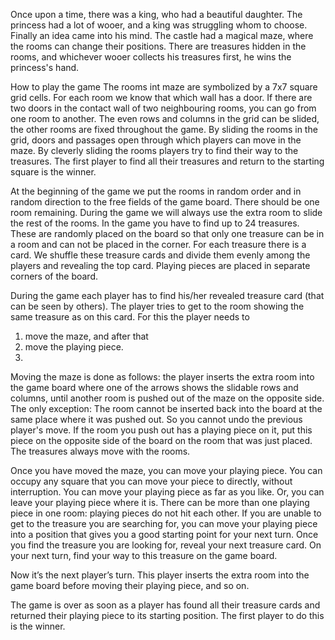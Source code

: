 Once upon a time, there was a king, who had a beautiful daughter. The princess had a lot of wooer, and a king was struggling whom to choose. Finally an idea came into his mind. The castle had a magical maze, where the rooms can change their positions. There are treasures hidden in the rooms, and whichever wooer collects his treasures first, he wins the princess's hand.

How to play the game
The rooms int maze are symbolized by a 7x7 square grid cells. For each room we know that which wall has a door. If there are two doors in the contact wall of two neighbouring rooms, you can go from one room to another. The even rows and columns in the grid can be slided, the other rooms are fixed throughout the game. By sliding the rooms in the grid, doors and passages open through which players can move in the maze. By cleverly sliding the rooms players try to find their way to the treasures. The first player to find all their treasures and return to the starting square is the winner.

At the beginning of the game we put the rooms in random order and in random direction to the free fields of the game board. There should be one room remaining. During the game we will always use the extra room to slide the rest of the rooms. In the game you have to find up to 24 treasures. These are randomly placed on the board so that only one treasure can be in a room and can not be placed in the corner. For each treasure there is a card. We shuffle these treasure cards and divide them evenly among the players and revealing the top card. Playing pieces are placed in separate corners of the board.

During the game each player has to find his/her revealed treasure card (that can be seen by others). The player tries to get to the room showing the same treasure as on this card. For this the player needs to

  1. move the maze, and after that
  2. move the playing piece.
  3. 
Moving the maze is done as follows: the player inserts the extra room into the game board where one of the arrows shows the slidable rows and columns, until another room is pushed out of the maze on the opposite side. The only exception: The room cannot be inserted back into the board at the same place where it was pushed out. So you cannot undo the previous player's move. If the room you push out has a playing piece on it, put this piece on the opposite side of the board on the room that was just placed. The treasures always move with the rooms.

Once you have moved the maze, you can move your playing piece. You can occupy any square that you can move your piece to directly, without interruption. You can move your playing piece as far as you like. Or, you can leave your playing piece where it is. There can be more than one playing piece in one room: playing pieces do not hit each other. If you are unable to get to the treasure you are searching for, you can move your playing piece into a position that gives you a good starting point for your next turn. Once you find the treasure you are looking for, reveal your next treasure card. On your next turn, find your way to this treasure on the game board.

Now it’s the next player’s turn. This player inserts the extra room into the game board before moving their playing piece, and so on.

The game is over as soon as a player has found all their treasure cards and returned their playing piece to its starting position. The first player to do this is the winner.
